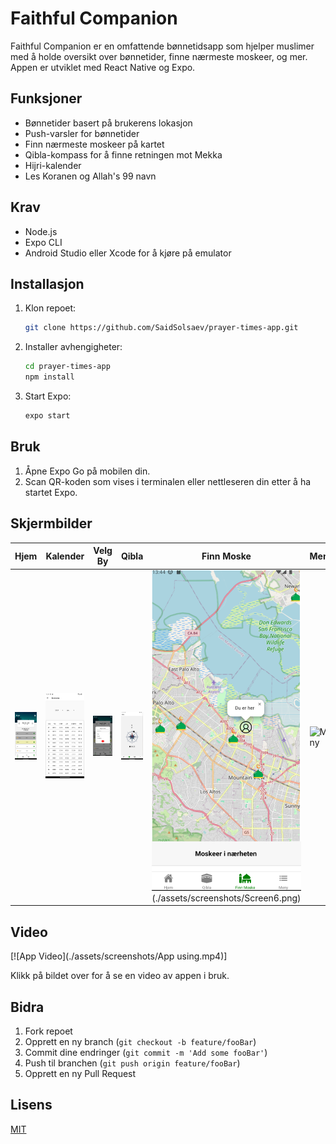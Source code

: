 # Faithful Companion

Faithful Companion er en omfattende bønnetidsapp som hjelper muslimer med å holde oversikt over bønnetider, finne nærmeste moskeer, og mer. Appen er utviklet med React Native og Expo.

## Funksjoner
- Bønnetider basert på brukerens lokasjon
- Push-varsler for bønnetider
- Finn nærmeste moskeer på kartet
- Qibla-kompass for å finne retningen mot Mekka
- Hijri-kalender
- Les Koranen og Allah's 99 navn

## Krav
- Node.js
- Expo CLI
- Android Studio eller Xcode for å kjøre på emulator

## Installasjon
1. Klon repoet:
    ```sh
    git clone https://github.com/SaidSolsaev/prayer-times-app.git
    ```
2. Installer avhengigheter:
    ```sh
    cd prayer-times-app
    npm install
    ```
3. Start Expo:
    ```sh
    expo start
    ```

## Bruk
1. Åpne Expo Go på mobilen din.
2. Scan QR-koden som vises i terminalen eller nettleseren din etter å ha startet Expo.

## Skjermbilder
| Hjem | Kalender | Velg By | Qibla | Finn Moske | Meny |
|------|----------|---------|-------|------------|------|
| ![Hjem](./assets/screenshots/Screen1.png) | ![Kalender](./assets/screenshots/Screen2.png) | ![Velg By](./assets/screenshots/Screen3.png) | ![Qibla](./assets/screenshots/Screen4.png) | ![Finn Moske](./assets/screenshots/Screen5.png) (./assets/screenshots/Screen6.png) | ![Meny](./assets/Screen7.png)|

## Video
[![App Video](./assets/screenshots/App using.mp4)]

Klikk på bildet over for å se en video av appen i bruk.

## Bidra
1. Fork repoet
2. Opprett en ny branch (`git checkout -b feature/fooBar`)
3. Commit dine endringer (`git commit -m 'Add some fooBar'`)
4. Push til branchen (`git push origin feature/fooBar`)
5. Opprett en ny Pull Request

## Lisens
[MIT](LICENSE)
